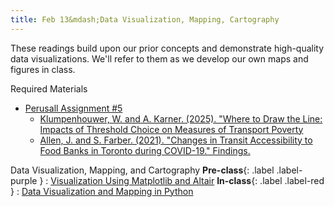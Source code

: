 ```yaml
---
title: Feb 13&mdash;Data Visualization, Mapping, Cartography
---
```


These readings build upon our prior concepts and demonstrate high-quality data visualizations. We'll refer to them as we develop our own maps and figures in class.

Required Materials
* [Perusall Assignment #5](#)
    * [Klumpenhouwer, W. and A. Karner. (2025). "Where to Draw the Line: Impacts of Threshold Choice on Measures of Transport Poverty](https://osf.io/95qbv/download)
    * [Allen, J. and S. Farber. (2021). "Changes in Transit Accessibility to Food Banks in Toronto during COVID-19." Findings.](https://findingspress.org/article/24072-changes-in-transit-accessibility-to-food-banks-in-toronto-during-covid-19)

Data Visualization, Mapping, and Cartography
**Pre-class**{: .label .label-purple }
: [Visualization Using Matplotlib and Altair](#)
**In-class**{: .label .label-red }
: [Data Visualization and Mapping in Python](#)